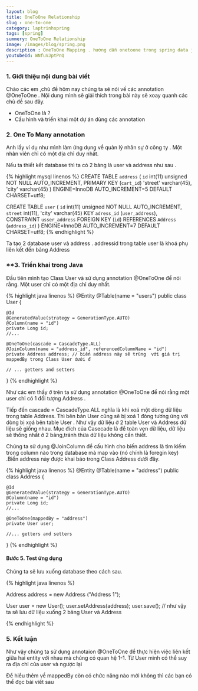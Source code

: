 ```yaml
---
layout: blog
title: OneToOne Relationship
slug : one-to-one
category: laptrinhspring
tags: [spring]
summery: OneToOne Relationship
image: /images/blog/spring.png
description : OneToOne Mapping . hướng dẫn onetoone trong spring data jpa , ví dụ onetoone spring data jpa  
youtubeId: WNfuVJptPnQ
---
```


### **1. Giới thiệu nội dung bài viết**

Chào các em ,chủ đề hôm nay chúng ta sẽ nói về các annotation @OneToOne  .
Nội dung mình sẽ giải thích trong bài này sẽ xoay quanh các chủ đề sau đây.

- OneToOne là   ?
- Cấu hình và triển khai một dự án dùng các annotation


### **2. One To Many annotation**

Anh lấy ví dụ như mình làm ứng dụng về quản lý nhân sự ở công ty . Một nhân viên chỉ có một địa chỉ duy nhất.

Nếu ta thiết kết database thì ta có 2 bảng là user  và address như sau .

{% highlight mysql  linenos %}
CREATE TABLE `address` (
  `id` int(11) unsigned NOT NULL AUTO_INCREMENT,
  PRIMARY KEY (`cart_id`)
  'street' varchar(45),
  'city' varchar(45)
) ENGINE=InnoDB AUTO_INCREMENT=5 DEFAULT CHARSET=utf8;

CREATE TABLE `user` (
  `id` int(11) unsigned NOT NULL AUTO_INCREMENT,
  `street` int(11),
  'city' varchar(45)
  KEY `adress_id` (`user_address`),
  CONSTRAINT `usser_address` FOREIGN KEY (`id`) REFERENCES `Address` (`address_id`)
) ENGINE=InnoDB AUTO_INCREMENT=7 DEFAULT CHARSET=utf8;
{% endhighlight %}

Ta tạo 2 database user và address . addressid trong table user là khoá phụ liên kết đến bảng Address


### **3. Triển khai trong Java

Đầu tiên mình tạo Class User và sử dụng annotation @OneToOne để nói rằng. Một user chỉ có một địa chỉ duy nhất.  

{% highlight java   linenos %}
@Entity
@Table(name = "users")
public class User {

    @Id
    @GeneratedValue(strategy = GenerationType.AUTO)
    @Column(name = "id")
    private Long id;
    //...

    @OneToOne(cascade = CascadeType.ALL)
    @JoinColumn(name = "address_id", referencedColumnName = "id")
    private Address address; // biến address này sẽ trùng  với giá trị  mappedBy trong Class User dưới đ

    // ... getters and setters
}
{% endhighlight %}

Như các em thấy ở trên ta sử dụng annotation @OneToOne để nói rằng một user chỉ có 1 đối tượng Address .

Tiếp đến cascade = CascadeType.ALL nghĩa là khi xoá một dòng dữ liệu trong table Address. Thì bên bản User cũng sẽ bị xoá 1 đòng tương ứng với dòng bị xoá bên table User . Như vậy dữ liệu ở 2 table User và Address dữ liệu sẽ giống nhau. Mục đích của Casecade là để toàn vẹn dữ liệu, dữ liệu sẽ thống nhất ở 2 bảng,tránh thừa dữ liệu không cần thiết.

Chúng ta sử dụng @JoinColumn để cấu hình cho biến address là tìm kiếm trong column nào trong database mà map vào (nó chính là foregin key)
.Biến address này được khai báo trong Class Address dưới đây.

{% highlight java   linenos %}
@Entity
@Table(name = "address")
public class Address {

    @Id
    @GeneratedValue(strategy = GenerationType.AUTO)
    @Column(name = "id")
    private Long id;
    //...

    @OneToOne(mappedBy = "address")
    private User user;

    //... getters and setters
}
{% endhighlight %}

#### Bước 5. Test ứng dụng

Chúng ta sẽ lưu xuống database theo cách sau.


{% highlight java   linenos %}

 Address address = new Address ("Address 1");

 User user  = new User();
 user.setAddress(address);
 user.save(); // như vậy ta sẽ lưu dữ liệu xuống 2 bảng User và Address  


{% endhighlight %}

### **5. Kết luận**

Như vậy chúng ta sử dụng annotaion @OneToOne để thực hiện việc liên kết giữa hai entity với nhau mà chúng có quan hệ 1-1. Từ User mình có thể
suy ra địa chỉ của user và ngược lại

Để hiểu thêm về mappedBy còn có chức năng nào mới không thì các bạn có thể đọc bài viết sau
